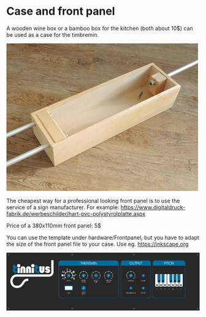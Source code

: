 # Case and front panel
A wooden wine box or a bamboo box for the kitchen (both about 10$) can be used as a case for the timbremin.

![Wooden wine box](pics/winebox.jpg "Wooden wine box")

The cheapest way for a professional looking front panel is to use the service of a sign manufacturer. For example:
https://www.digitaldruck-fabrik.de/werbeschilder/hart-pvc-polystyrolplatte.aspx

Price of a 380x110mm front panel: 5$

You can use the template under hardware/Frontpanel, but you have to adapt the size of the front panel file to your case. Use eg. https://inkscape.org

![Front panel](pics/frontpanel.png "Front panel")

